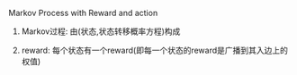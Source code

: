Markov Process with Reward and action
1. Markov过程: 由(状态,状态转移概率方程)构成


2. reward: 每个状态有一个reward(即每一个状态的reward是广播到其入边上的权值)